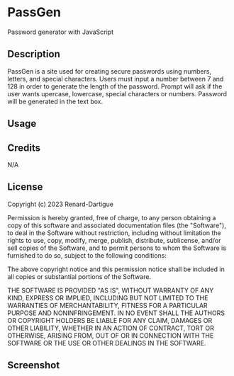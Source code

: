 # PassGen
Password generator with JavaScript

## Description

PassGen is a site used for creating secure passwords using numbers, letters, and special characters. Users must input a number between 7 and 128 in order to generate the length of the password. Prompt will ask if the user wants upercase, lowercase, special characters or numbers. Password will be generated in the text box. 

## Usage 



## Credits 

N/A

## License

Copyright (c) 2023 Renard-Dartigue

Permission is hereby granted, free of charge, to any person obtaining a copy of this software and associated documentation files (the "Software"), to deal in the Software without restriction, including without limitation the rights to use, copy, modify, merge, publish, distribute, sublicense, and/or sell copies of the Software, and to permit persons to whom the Software is furnished to do so, subject to the following conditions:

The above copyright notice and this permission notice shall be included in all copies or substantial portions of the Software.

THE SOFTWARE IS PROVIDED "AS IS", WITHOUT WARRANTY OF ANY KIND, EXPRESS OR IMPLIED, INCLUDING BUT NOT LIMITED TO THE WARRANTIES OF MERCHANTABILITY, FITNESS FOR A PARTICULAR PURPOSE AND NONINFRINGEMENT. IN NO EVENT SHALL THE AUTHORS OR COPYRIGHT HOLDERS BE LIABLE FOR ANY CLAIM, DAMAGES OR OTHER LIABILITY, WHETHER IN AN ACTION OF CONTRACT, TORT OR OTHERWISE, ARISING FROM, OUT OF OR IN CONNECTION WITH THE SOFTWARE OR THE USE OR OTHER DEALINGS IN THE SOFTWARE.

## Screenshot

